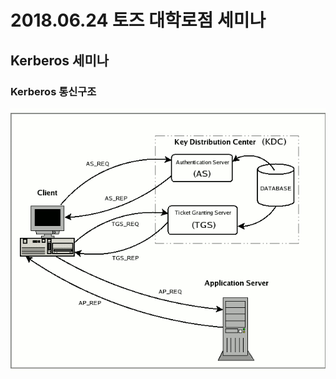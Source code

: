# 2018.06.24 토즈 대학로점 세미나

## Kerberos 세미나

### Kerberos 통신구조
![Kerberos 통신구조](kerberos_structure.gif)

